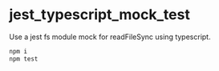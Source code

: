 # jest_typescript_mock_test

Use a jest fs module mock for readFileSync using typescript.

```bash
npm i
npm test
```
